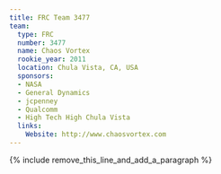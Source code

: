 ```yaml
---
title: FRC Team 3477
team:
  type: FRC
  number: 3477
  name: Chaos Vortex
  rookie_year: 2011
  location: Chula Vista, CA, USA
  sponsors:
  - NASA
  - General Dynamics
  - jcpenney
  - Qualcomm
  - High Tech High Chula Vista
  links:
    Website: http://www.chaosvortex.com
---
```


{% include remove_this_line_and_add_a_paragraph %}